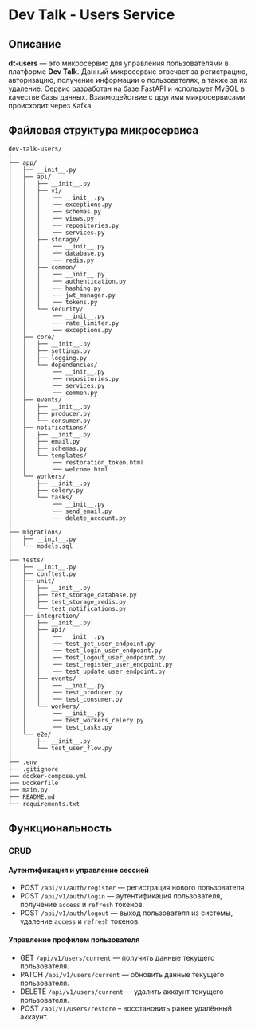 # Dev Talk - Users Service

## Описание

**dt-users** — это микросервис для управления пользователями в платформе **Dev Talk**. Данный микросервис отвечает за регистрацию, авторизацию, получение информации о пользователях, а также за их удаление. Сервис разработан на базе FastAPI и использует MySQL в качестве базы данных. Взаимодействие с другими микросервисами происходит через Kafka.

## Файловая структура микросервиса

```
dev-talk-users/
|
├── app/
│   ├── __init__.py
│   ├── api/
│   │   ├── __init__.py
│   │   ├── v1/
│   │   │   ├── __init__.py
│   │   │   ├── exceptions.py
│   │   │   ├── schemas.py
│   │   │   ├── views.py
│   │   │   ├── repositories.py
│   │   │   └── services.py
│   │   ├── storage/
│   │   │   ├── __init__.py
│   │   │   ├── database.py
│   │   │   └── redis.py
│   │   ├── common/
│   │   │   ├── __init__.py
│   │   │   ├── authentication.py
│   │   │   ├── hashing.py
│   │   │   ├── jwt_manager.py
│   │   │   └── tokens.py
│   │   └── security/
│   │       ├── __init__.py
│   │       ├── rate_limiter.py
│   │       └── exceptions.py
│   ├── core/
│   │   ├── __init__.py
│   │   ├── settings.py
│   │   ├── logging.py
│   │   └── dependencies/
│   │       ├── __init__.py
│   │       ├── repositories.py
│   │       ├── services.py
│   │       └── common.py
│   ├── events/
│   │   ├── __init__.py
│   │   ├── producer.py
│   │   └── consumer.py
│   ├── notifications/
│   │   ├── __init__.py
│   │   ├── email.py
│   │   ├── schemas.py
│   │   └── templates/
│   │       ├── restoration_token.html
│   │       └── welcome.html
│   └── workers/
│       ├── __init__.py
│       ├── celery.py
│       └── tasks/
│           ├── __init__.py
│           ├── send_email.py
│           └── delete_account.py
|
├── migrations/
│   ├── __init__.py
│   └── models.sql
|
├── tests/
│   ├── __init__.py
│   ├── conftest.py
│   ├── unit/
│   │   ├── __init__.py
│   │   ├── test_storage_database.py
│   │   ├── test_storage_redis.py
│   │   └── test_notifications.py
│   ├── integration/
│   │   ├── __init__.py
│   │   ├── api/
│   │   │   ├── __init__.py
│   │   │   ├── test_get_user_endpoint.py
│   │   │   ├── test_login_user_endpoint.py
│   │   │   ├── test_logout_user_endpoint.py
│   │   │   ├── test_register_user_endpoint.py
│   │   │   └── test_update_user_endpoint.py
│   │   ├── events/
│   │   │   ├── __init__.py
│   │   │   ├── test_producer.py
│   │   │   └── test_consumer.py
│   │   └── workers/
│   │       ├── __init__.py
│   │       ├── test_workers_celery.py
│   │       └── test_tasks.py
│   └── e2e/
│       ├── __init__.py
│       └── test_user_flow.py
|
├── .env
├── .gitignore
├── docker-compose.yml
├── Dockerfile
├── main.py
├── README.md
└── requirements.txt
```

## Функциональность

### CRUD

#### Аутентификация и управление сессией

- POST `/api/v1/auth/register` — регистрация нового пользователя.
- POST `/api/v1/auth/login` — аутентификация пользователя, получение `access` и `refresh` токенов.
- POST `/api/v1/auth/logout` — выход пользователя из системы, удаление `access` и `refresh` токенов.

#### Управление профилем пользователя

- GET `/api/v1/users/current` — получить данные текущего пользователя.
- PATCH `/api/v1/users/current` — обновить данные текущего пользователя.
- DELETE `/api/v1/users/current` — удалить аккаунт текущего пользователя.
- POST `/api/v1/users/restore` – восстановить ранее удалённый аккаунт.
